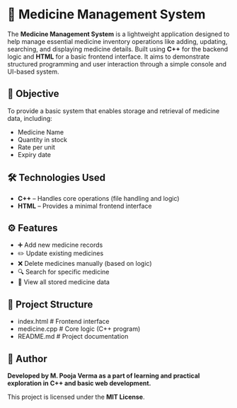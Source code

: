 # 💊 Medicine Management System

The **Medicine Management System** is a lightweight application designed to help manage essential medicine inventory operations like adding, updating, searching, and displaying medicine details.
Built using **C++** for the backend logic and **HTML** for a basic frontend interface.
It aims to demonstrate structured programming and user interaction through a simple console and UI-based system.

## 🎯 Objective

To provide a basic system that enables storage and retrieval of medicine data, including:
- Medicine Name
- Quantity in stock
- Rate per unit
- Expiry date

## 🛠️ Technologies Used

- **C++** – Handles core operations (file handling and logic)
- **HTML** – Provides a minimal frontend interface

## ⚙️ Features

- ➕ Add new medicine records
- ✏️ Update existing medicines
- ❌ Delete medicines manually (based on logic)
- 🔍 Search for specific medicine
- 📃 View all stored medicine data

## 📂 Project Structure

- index.html # Frontend interface
- medicine.cpp # Core logic (C++ program)
- README.md # Project documentation

## 👤 **Author**

**Developed by M. Pooja Verma as a part of learning and practical exploration in C++ and basic web development.**

This project is licensed under the **MIT License**.
